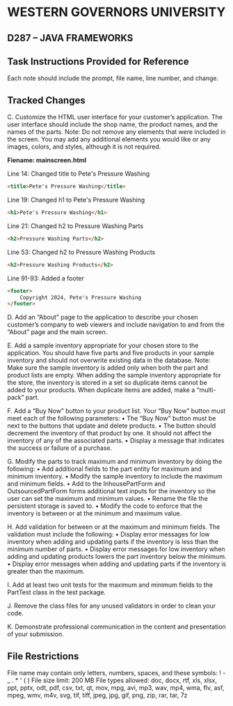 # WESTERN GOVERNORS UNIVERSITY 
## D287 – JAVA FRAMEWORKS

## Task Instructions Provided for Reference

Each note should include the prompt, file name, line number, and change.

## Tracked Changes 

C.  Customize the HTML user interface for your customer’s application. The user interface should include the shop name, the product names, and the names of the parts.
Note: Do not remove any elements that were included in the screen. You may add any additional elements you would like or any images, colors, and styles, although it is not required.

<strong>Fiename: mainscreen.html</strong>

Line 14: Changed title to Pete's Pressure Washing
```html
<title>Pete's Pressure Washing</title>
```
Line 19: Changed h1 to Pete's Pressure Washing
```html
<h1>Pete's Pressure Washing</h1>
```
Line 21: Changed h2 to Pressure Washing Parts
```html
<h2>Pressure Washing Parts</h2>
```
Line 53: Changed h2 to Pressure Washing Products
```html
<h2>Pressure Washing Products</h2>
```
Line 91-93: Added a footer
```html
<footer>
    Copyright 2024, Pete's Pressure Washing
</footer>
```

D.  Add an “About” page to the application to describe your chosen customer’s company to web viewers and include navigation to and from the “About” page and the main screen.


E.  Add a sample inventory appropriate for your chosen store to the application. You should have five parts and five products in your sample inventory and should not overwrite existing data in the database.
Note: Make sure the sample inventory is added only when both the part and product lists are empty. When adding the sample inventory appropriate for the store, the inventory is stored in a set so duplicate items cannot be added to your products. When duplicate items are added, make a “multi-pack” part.


F.  Add a “Buy Now” button to your product list. Your “Buy Now” button must meet each of the following parameters:
•  The “Buy Now” button must be next to the buttons that update and delete products.
•  The button should decrement the inventory of that product by one. It should not affect the inventory of any of the associated parts.
•  Display a message that indicates the success or failure of a purchase.


G.  Modify the parts to track maximum and minimum inventory by doing the following:
•  Add additional fields to the part entity for maximum and minimum inventory.
•  Modify the sample inventory to include the maximum and minimum fields.
•  Add to the InhousePartForm and OutsourcedPartForm forms additional text inputs for the inventory so the user can set the maximum and minimum values.
•  Rename the file the persistent storage is saved to.
•  Modify the code to enforce that the inventory is between or at the minimum and maximum value.


H.  Add validation for between or at the maximum and minimum fields. The validation must include the following:
•  Display error messages for low inventory when adding and updating parts if the inventory is less than the minimum number of parts.
•  Display error messages for low inventory when adding and updating products lowers the part inventory below the minimum.
•  Display error messages when adding and updating parts if the inventory is greater than the maximum.


I.  Add at least two unit tests for the maximum and minimum fields to the PartTest class in the test package.


J.  Remove the class files for any unused validators in order to clean your code.


K.  Demonstrate professional communication in the content and presentation of your submission.


## File Restrictions
File name may contain only letters, numbers, spaces, and these symbols: ! - _ . * ' ( )
File size limit: 200 MB
File types allowed: doc, docx, rtf, xls, xlsx, ppt, pptx, odt, pdf, csv, txt, qt, mov, mpg, avi, mp3, wav, mp4, wma, flv, asf, mpeg, wmv, m4v, svg, tif, tiff, jpeg, jpg, gif, png, zip, rar, tar, 7z